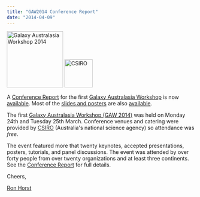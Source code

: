 ```yaml
---
title: "GAW2014 Conference Report"
date: "2014-04-09"
---
```

<div class='right'>
<a href='/events/gaw2014/'><img src="/src/images/logos/GAW2014-200.png" alt="Galaxy Australasia Workshop 2014" width="150" /></a> <a href='http://csiro.au/'><img src="/src/images/logos/CSIROLogoBig.png" alt="CSIRO" width="75" /></a></div>

A [Conference Report](/events/gaw2014/#conference-report) for the first [Galaxy Australasia Workshop](/events/gaw2014/) is now [available](/events/gaw2014/#conference-report).  Most of the [slides and posters](/events/gaw2014/#program) are also [available](/events/gaw2014/#program).

The first [Galaxy Australasia Workshop (GAW 2014)](/events/gaw2014/) was held on Monday 24th and Tuesday 25th March. Conference venues and catering were provided by [CSIRO](http://csiro.au/) (Australia's national science agency) so attendance was *free*.

The event featured more that twenty keynotes, accepted presentations, posters, tutorials, and panel discussions.  The event was attended by over forty people from over twenty organizations and at least three continents.  See the [Conference Report](/events/gaw2014/#conference-report) for full details.

Cheers,

[Ron Horst](https://www.yammer.com/australianbioinformaticsnetwork/users/rhorst-guest#/Threads/fromUser?type=from_user&feedId=1506414565)
